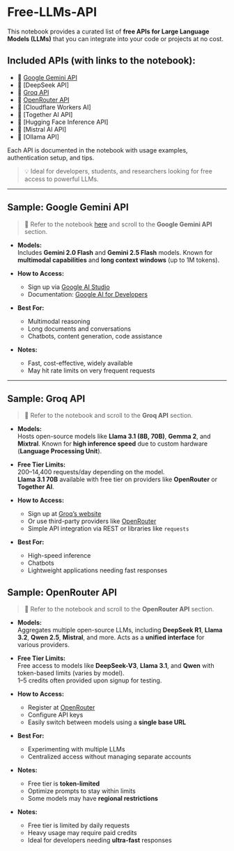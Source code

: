 # Free-LLMs-API

This notebook provides a curated list of **free APIs for Large Language Models (LLMs)** that you can integrate into your code or projects at no cost.

## Included APIs (with links to the notebook):

- 🔷 [Google Gemini API](https://github.com/abdullahyasser0/Free-LLMS-api/blob/main/Gemeni_API_.ipynb)
- 🔷 [DeepSeek API]
- 🔷 [Groq API](https://github.com/abdullahyasser0/Free-LLMS-api/blob/main/groq_api.ipynb)
- 🔷 [OpenRouter API](https://github.com/abdullahyasser0/Free-LLMS-api/blob/main/OpenRouter_API.ipynb)
- 🔷 [Cloudflare Workers AI]
- 🔷 [Together AI API]
- 🔷 [Hugging Face Inference API]
- 🔷 [Mistral AI API]
- 🔷 [Ollama API]

Each API is documented in the notebook with usage examples, authentication setup, and tips.

> 💡 Ideal for developers, students, and researchers looking for free access to powerful LLMs.

---

## Sample: Google Gemini API

> 📍 Refer to the notebook [here](https://github.com/abdullahyasser0/Free-LLMS-api/blob/main/Gemeni_API_.ipynb) and scroll to the **Google Gemini API** section.

- **Models:**  
  Includes **Gemini 2.0 Flash** and **Gemini 2.5 Flash** models. Known for **multimodal capabilities** and **long context windows** (up to 1M tokens).

- **How to Access:**  
  - Sign up via [Google AI Studio](https://makersuite.google.com/app)  
  - Documentation: [Google AI for Developers](https://ai.google.dev)

- **Best For:**  
  - Multimodal reasoning  
  - Long documents and conversations  
  - Chatbots, content generation, code assistance

- **Notes:**  
  - Fast, cost-effective, widely available  
  - May hit rate limits on very frequent requests

---

## Sample: Groq API

> 📍 Refer to the notebook and scroll to the **Groq API** section.

- **Models:**  
  Hosts open-source models like **Llama 3.1 (8B, 70B)**, **Gemma 2**, and **Mixtral**. Known for **high inference speed** due to custom hardware (**Language Processing Unit**).

- **Free Tier Limits:**  
  200–14,400 requests/day depending on the model.  
  **Llama 3.1 70B** available with free tier on providers like **OpenRouter** or **Together AI**.

- **How to Access:**  
  - Sign up at [Groq’s website](https://console.groq.com/)  
  - Or use third-party providers like [OpenRouter](https://openrouter.ai/)  
  - Simple API integration via REST or libraries like `requests`

- **Best For:**  
  - High-speed inference  
  - Chatbots  
  - Lightweight applications needing fast responses
 

## Sample: OpenRouter API

> 📍 Refer to the notebook and scroll to the **OpenRouter API** section.

- **Models:**  
  Aggregates multiple open-source LLMs, including **DeepSeek R1**, **Llama 3.2**, **Qwen 2.5**, **Mistral**, and more. Acts as a **unified interface** for various providers.

- **Free Tier Limits:**  
  Free access to models like **DeepSeek-V3**, **Llama 3.1**, and **Qwen** with token-based limits (varies by model).  
  $1–$5 credits often provided upon signup for testing.

- **How to Access:**  
  - Register at [OpenRouter](https://openrouter.ai/)  
  - Configure API keys  
  - Easily switch between models using a **single base URL**

- **Best For:**  
  - Experimenting with multiple LLMs  
  - Centralized access without managing separate accounts

- **Notes:**  
  - Free tier is **token-limited**  
  - Optimize prompts to stay within limits  
  - Some models may have **regional restrictions**

- **Notes:**  
  - Free tier is limited by daily requests  
  - Heavy usage may require paid credits  
  - Ideal for developers needing **ultra-fast** responses
